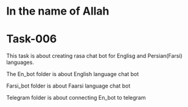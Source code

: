 # In the name of Allah

# Task-006 

This task is about creating rasa chat bot for Englisg and Persian(Farsi) languages.

The En_bot folder is about English language chat bot

Farsi_bot folder is about Faarsi language chat bot

Telegram folder is about connecting En_bot to telegram
